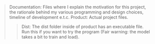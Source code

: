 >Documentation: Files where I explain the motivation for this project, the rationale behind my various programming and design choices, timeline of development e.t.c.
>Product: Actual project files.
>>Dist: The dist folder inside of product has an executable file. Run this if you want to try the program (Fair warning: the model takes a bit to train and load).
